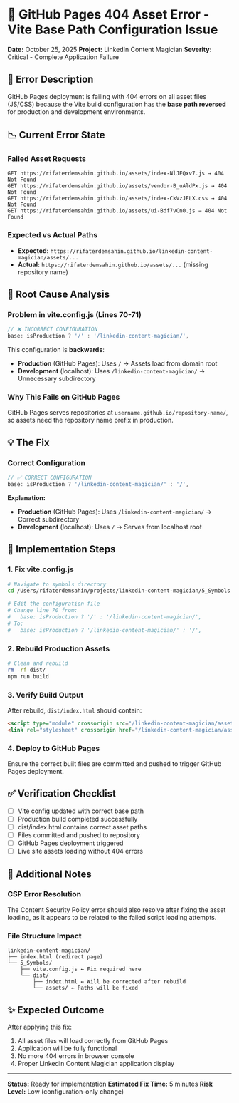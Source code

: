 # 🔴 GitHub Pages 404 Asset Error - Vite Base Path Configuration Issue

**Date:** October 25, 2025
**Project:** LinkedIn Content Magician
**Severity:** Critical - Complete Application Failure

## 📜 Error Description

GitHub Pages deployment is failing with 404 errors on all asset files (JS/CSS) because the Vite build configuration has the **base path reversed** for production and development environments.

## 📉 Current Error State

### Failed Asset Requests

    GET https://rifaterdemsahin.github.io/assets/index-NlJEQxv7.js → 404 Not Found
    GET https://rifaterdemsahin.github.io/assets/vendor-B_uAldPx.js → 404 Not Found  
    GET https://rifaterdemsahin.github.io/assets/index-CkVzJELX.css → 404 Not Found
    GET https://rifaterdemsahin.github.io/assets/ui-Bdf7vCn0.js → 404 Not Found

### Expected vs Actual Paths

*   **Expected:** `https://rifaterdemsahin.github.io/linkedin-content-magician/assets/...`
*   **Actual:** `https://rifaterdemsahin.github.io/assets/...` (missing repository name)

## 🤔 Root Cause Analysis

### Problem in vite.config.js (Lines 70-71)

```javascript
// ❌ INCORRECT CONFIGURATION
base: isProduction ? '/' : '/linkedin-content-magician/',
```

This configuration is **backwards**:

*   **Production** (GitHub Pages): Uses `/` → Assets load from domain root
*   **Development** (localhost): Uses `/linkedin-content-magician/` → Unnecessary subdirectory

### Why This Fails on GitHub Pages

GitHub Pages serves repositories at `username.github.io/repository-name/`, so assets need the repository name prefix in production.

## 💡 The Fix

### Correct Configuration

```javascript
// ✅ CORRECT CONFIGURATION  
base: isProduction ? '/linkedin-content-magician/' : '/',
```

**Explanation:**

*   **Production** (GitHub Pages): Uses `/linkedin-content-magician/` → Correct subdirectory
*   **Development** (localhost): Uses `/` → Serves from localhost root

## 🚀 Implementation Steps

### 1. Fix vite.config.js

```bash
# Navigate to symbols directory
cd /Users/rifaterdemsahin/projects/linkedin-content-magician/5_Symbols

# Edit the configuration file
# Change line 70 from:
#   base: isProduction ? '/' : '/linkedin-content-magician/',
# To:
#   base: isProduction ? '/linkedin-content-magician/' : '/',
```

### 2. Rebuild Production Assets

```bash
# Clean and rebuild
rm -rf dist/
npm run build
```

### 3. Verify Build Output

After rebuild, `dist/index.html` should contain:

```html
<script type="module" crossorigin src="/linkedin-content-magician/assets/index-[hash].js"></script>
<link rel="stylesheet" crossorigin href="/linkedin-content-magician/assets/index-[hash].css">
```

### 4. Deploy to GitHub Pages

Ensure the correct built files are committed and pushed to trigger GitHub Pages deployment.

## ✅ Verification Checklist

*   [ ] Vite config updated with correct base path
*   [ ] Production build completed successfully
*   [ ] dist/index.html contains correct asset paths
*   [ ] Files committed and pushed to repository
*   [ ] GitHub Pages deployment triggered
*   [ ] Live site assets loading without 404 errors

## 📝 Additional Notes

### CSP Error Resolution

The Content Security Policy error should also resolve after fixing the asset loading, as it appears to be related to the failed script loading attempts.

### File Structure Impact

    linkedin-content-magician/
    ├── index.html (redirect page)
    └── 5_Symbols/
        ├── vite.config.js ← Fix required here
        └── dist/
            ├── index.html ← Will be corrected after rebuild
            └── assets/ ← Paths will be fixed

## ✨ Expected Outcome

After applying this fix:

1.  All asset files will load correctly from GitHub Pages
2.  Application will be fully functional
3.  No more 404 errors in browser console
4.  Proper LinkedIn Content Magician application display

---

**Status:** Ready for implementation
**Estimated Fix Time:** 5 minutes
**Risk Level:** Low (configuration-only change)
